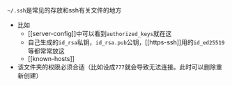 `~/.ssh`是常见的存放和ssh有关文件的地方
- 比如
  - [[server-config]]中可以看到`authorized_keys`就在这
  - 自己生成的`id_rsa`私钥，`id_rsa.pub`公钥，[[https-ssh]]用的`id_ed25519`等都常常放这
  - [[known-hosts]]
- 该文件夹的权限必须合适（比如设成`777`就会导致无法连接。此时可以删除重新创建）